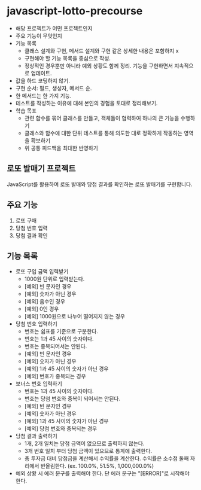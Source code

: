 # javascript-lotto-precourse
- 해당 프로젝트가 어떤 프로젝트인지
- 주요 기능이 무엇인지
- 기능 목록
    - 클래스 설계와 구현, 메서드 설계와 구현 같은 상세한 내용은 포함하지 x
    - 구현해야 할 기능 목록을 중심으로 작성.
    - 정상적인 경우뿐만 아니라 예외 상황도 함께 정리. 기능을 구현하면서 지속적으로 업데이트.
- 값을 하드 코딩하지 않기.
- 구현 순서: 필드, 생성자, 메서드 순.
- 한 메서드는 한 가지 기능.
- 테스트를 작성하는 이유에 대해 본인의 경험을 토대로 정리해보기.
- 학습 목표
    - 관련 함수를 묶어 클래스를 만들고, 객체들이 협력하여 하나의 큰 기능을 수행하기
    - 클래스와 함수에 대한 단위 테스트를 통해 의도한 대로 정확하게 작동하는 영역을 확보하기
    - 위 공통 피드백을 최대한 반영하기

## 로또 발매기 프로젝트
JavaScript를 활용하여 로또 발매와 당첨 결과를 확인하는 로또 발매기를 구현합니다.

## 주요 기능
1. 로또 구매
2. 당첨 번호 입력
3. 당첨 결과 확인

## 기능 목록
- 로또 구입 금액 입력받기
    - 1000원 단위로 입력받는다.
    - [예외] 빈 문자인 경우
    - [예외] 숫자가 아닌 경우
    - [예외] 음수인 경우
    - [예외] 0인 경우
    - [예외] 1000원으로 나누어 떨어지지 않는 경우
- 당첨 번호 입력하기
    - 번호는 쉼표를 기준으로 구분한다.
    - 번호는 1과 45 사이의 숫자이다.
    - 번호는 중복되어서는 안된다.
    - [예외] 빈 문자인 경우
    - [예외] 숫자가 아닌 경우
    - [예외] 1과 45 사이의 숫자가 아닌 경우
    - [예외] 번호가 중복되는 경우
- 보너스 번호 입력하기
    - 번호는 1과 45 사이의 숫자이다.
    - 번호는 당첨 번호와 중복이 되어서는 안된다.
    - [예외] 빈 문자인 경우
    - [예외] 숫자가 아닌 경우
    - [예외] 1과 45 사이의 숫자가 아닌 경우
    - [예외] 당첨 번호와 중복되는 경우
- 당첨 결과 출력하기
    - 1개, 2개 일치는 당첨 금액이 없으므로 출력하지 않는다.
    - 3개 번호 일치 부터 당첨 금액이 있으므로 통계에 출력한다.
    - 총 투자금 대비 당첨금을 계산해서 수익률을 계산한다. 수익률은 소수점 둘째 자리에서 반올림한다.
      (ex. 100.0%, 51.5%, 1,000,000.0%)
- 예외 상황 시 에러 문구를 출력해야 한다. 단 에러 문구는 "[ERROR]"로 시작해야 한다.


